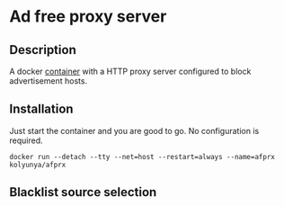 # Ad free proxy server

## Description
A docker [container](https://hub.docker.com/r/kolyunya/afprx/) with a HTTP proxy server configured to block advertisement hosts.

## Installation
Just start the container and you are good to go. No configuration is required.

`docker run --detach --tty --net=host --restart=always --name=afprx kolyunya/afprx`

## Blacklist source selection
